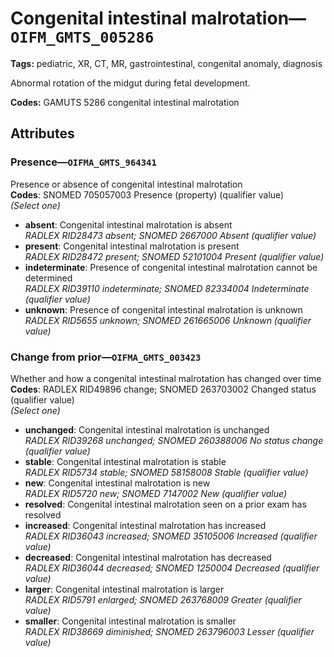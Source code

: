 # Congenital intestinal malrotation—`OIFM_GMTS_005286`

**Tags:** pediatric, XR, CT, MR, gastrointestinal, congenital anomaly, diagnosis

Abnormal rotation of the midgut during fetal development.

**Codes:** GAMUTS 5286 congenital intestinal malrotation

## Attributes

### Presence—`OIFMA_GMTS_964341`

Presence or absence of congenital intestinal malrotation  
**Codes**: SNOMED 705057003 Presence (property) (qualifier value)  
*(Select one)*

- **absent**: Congenital intestinal malrotation is absent  
_RADLEX RID28473 absent; SNOMED 2667000 Absent (qualifier value)_
- **present**: Congenital intestinal malrotation is present  
_RADLEX RID28472 present; SNOMED 52101004 Present (qualifier value)_
- **indeterminate**: Presence of congenital intestinal malrotation cannot be determined  
_RADLEX RID39110 indeterminate; SNOMED 82334004 Indeterminate (qualifier value)_
- **unknown**: Presence of congenital intestinal malrotation is unknown  
_RADLEX RID5655 unknown; SNOMED 261665006 Unknown (qualifier value)_

### Change from prior—`OIFMA_GMTS_003423`

Whether and how a congenital intestinal malrotation has changed over time  
**Codes**: RADLEX RID49896 change; SNOMED 263703002 Changed status (qualifier value)  
*(Select one)*

- **unchanged**: Congenital intestinal malrotation is unchanged  
_RADLEX RID39268 unchanged; SNOMED 260388006 No status change (qualifier value)_
- **stable**: Congenital intestinal malrotation is stable  
_RADLEX RID5734 stable; SNOMED 58158008 Stable (qualifier value)_
- **new**: Congenital intestinal malrotation is new  
_RADLEX RID5720 new; SNOMED 7147002 New (qualifier value)_
- **resolved**: Congenital intestinal malrotation seen on a prior exam has resolved  
- **increased**: Congenital intestinal malrotation has increased  
_RADLEX RID36043 increased; SNOMED 35105006 Increased (qualifier value)_
- **decreased**: Congenital intestinal malrotation has decreased  
_RADLEX RID36044 decreased; SNOMED 1250004 Decreased (qualifier value)_
- **larger**: Congenital intestinal malrotation is larger  
_RADLEX RID5791 enlarged; SNOMED 263768009 Greater (qualifier value)_
- **smaller**: Congenital intestinal malrotation is smaller  
_RADLEX RID38669 diminished; SNOMED 263796003 Lesser (qualifier value)_